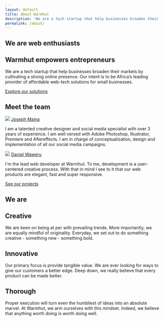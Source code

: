 ```yaml
---
layout: default
title: About Warmhut
description: 'We are a tech startup that help businesses broaden their markets by cultivating a strong online presence.'
permalink: /about/
---
```

<section class = 'division'>
    <div class = 'sasa goal'>
        <div class = 'overlay'>
        <h1><span class = 'colorful'>We are web enthusiasts</span></h1>
        <h2>Warmhut empowers entrepreneurs</h2>
        <p class = 'half'>
            We are a tech startup that help businesses broaden their markets by cultivating a strong online presence. 
            Our intent is to be Africa’s leading provider of affordable web-tech solutions for small businesses.
        </p>
        <a href = '/solutions' class = 'border'>Explore our solutions</a>
        </div>
    </div>
    <div class = 'team transparent'>
        <h1><span class = 'colorful'>Meet the team</span><i class = 'icon icon-elite green'></i></h1>
        <div class = 'flex-panel'>
        <div class = 'flex-item duo'>
            <img src = '{{site.baseurl}}/assets/dubois.jpg'>
            <a class = 'team-f' href = 'https://ke.linkedin.com/in/dubois-maina-0ab04689' target = '_blank'>Joseph Maina</a>
            <div class = 'wisdom'>
            <p>
                I am a talented creative designer and social media specialist with over 3 years of experience. I am well versed with Adobe Photoshop, Illustrator, Premiere and Aftereffects. I am in charge of conceptualization, design and implementation of all our social media campaigns.
            </p>
            </div>
        </div>
        <div class = 'flex-item duo'>
            <img src = '{{site.baseurl}}/assets/dan.jpg'>
            <a class = 'team-f' a href = 'https://ke.linkedin.com/in/one-weru-93b46311b' target = '_blank'>Daniel Waweru</a>
            <div class = 'wisdom'>
            <p>
                I'm the lead web developer at Warmhut. To me, development is a user-centered creative process. With that in mind I
                see to it that our web products are elegant, fast and super responsive.
            </p>
            </div>
        </div>
        <a href = '/portfolio' class = 'border'>See our projects</a>
        </div>
    </div>
</section>
<section class = 'transparent services'>
    <h1><span class = 'colorful'>We are</span></h1>
    <div class = 'flex-panel'>
        <div class = 'flex-item trio dark'>
        <h2>Creative</h2>
        <p>
            We are keen on being at per with prevailing trends. More importantly, we are
            equally mindful of originality. Everyday, we set out to do something creative - something
            new - something bold.
        </p>
        </div>
        <div class = 'flex-item trio dark'>
        <h2>Innovative</h2>
        <p class = 'center-text'>
            Our primary focus is provide tangible value. We are ever looking for ways to give our customers
            a better edge. Deep down, we really believe that every product can be made better.
        </p>
        </div>
        <div class = 'flex-item trio dark'>
            <h2>Thorough</h2>
            <p>
                Proper execution will turn even the humbliest of ideas into an absolute marvel. At Warmhut,
                we arm ourselves with this mindset. Indeed, we believe that anything worth doing is worth doing well.
            </p>
        </div>
    </div>
</section>
